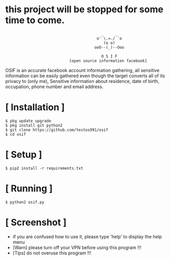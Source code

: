 
# this project will be stopped for some time to come.

```
                                          _     _
                                        o' \.=./ `o
                                           (o o)          
                                       ooO--(_)--Ooo
                                       
                                          O S I F
                            [open source information facebook]
```
OSIF is an accurate facebook account information gathering, all sensitive information can be easily gathered even though the target converts all of its privacy to (only me), Sensitive information about residence, date of birth, occupation, phone number and email address.



# [ Installation ]
```
$ pkg update upgrade
$ pkg install git python2
$ git clone https://github.com/testos991/osif
$ cd osif
```

# [ Setup ]
```
$ pip2 install -r requirements.txt
```
# [ Running ]
```
$ python2 osif.py
```
# [ Screenshot ]


* if you are confused how to use it, please type 'help' to display the help menu
* [Warn] please turn off your VPN before using this program !!!
* [Tips] do not overuse this program !!!


